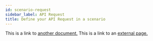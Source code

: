 ```yaml
---
id: scenario-request
sidebar_label: API Request
title: Define your API Request in a scenario
---
```


This is a link to [another document.](doc3.md) This is a link to an [external page.](http://www.example.com/)


